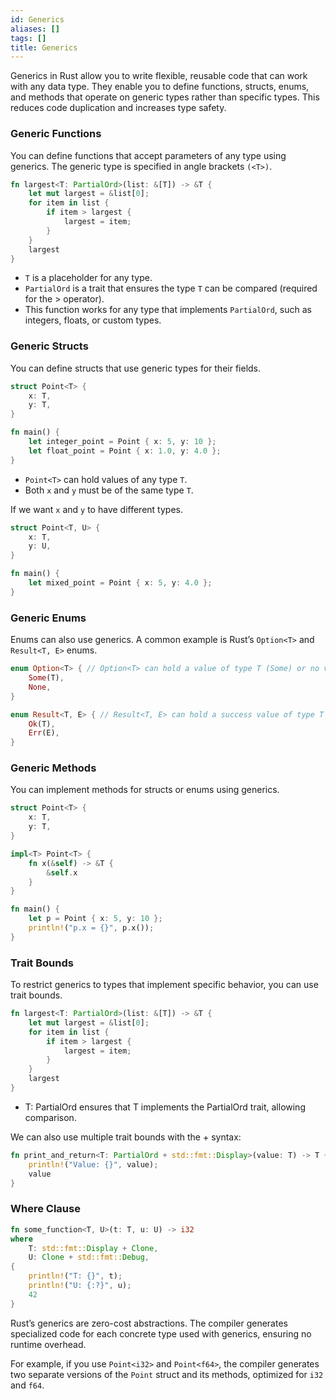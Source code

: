 ```yaml
---
id: Generics
aliases: []
tags: []
title: Generics
---
```


Generics in Rust allow you to write flexible, reusable code that can work with any data type. They enable you to define functions, structs, enums, and methods that operate on generic types rather than specific types. This reduces code duplication and increases type safety.

### Generic Functions
You can define functions that accept parameters of any type using generics. The generic type is specified in angle brackets `(<T>)`.
```rust
fn largest<T: PartialOrd>(list: &[T]) -> &T {
    let mut largest = &list[0];
    for item in list {
        if item > largest {
            largest = item;
        }
    }
    largest
}
```
- `T` is a placeholder for any type.
- `PartialOrd` is a trait that ensures the type `T` can be compared (required for the > operator).
- This function works for any type that implements `PartialOrd`, such as integers, floats, or custom types.

### Generic Structs
You can define structs that use generic types for their fields.

```rust
struct Point<T> {
    x: T,
    y: T,
}

fn main() {
    let integer_point = Point { x: 5, y: 10 };
    let float_point = Point { x: 1.0, y: 4.0 };
}
```
- `Point<T>` can hold values of any type `T`.
- Both `x` and `y` must be of the same type `T`.

If we want `x` and `y` to have different types.
```rust
struct Point<T, U> {
    x: T,
    y: U,
}

fn main() {
    let mixed_point = Point { x: 5, y: 4.0 };
}
```

### Generic Enums
Enums can also use generics. A common example is Rust’s `Option<T>` and `Result<T, E>` enums.
```rust
enum Option<T> { // Option<T> can hold a value of type T (Some) or no value (None).
    Some(T), 
    None,
}

enum Result<T, E> { // Result<T, E> can hold a success value of type T (Ok) or an error of type E (Err).
    Ok(T),
    Err(E),
}
```

### Generic Methods
You can implement methods for structs or enums using generics.

```rust
struct Point<T> {
    x: T,
    y: T,
}

impl<T> Point<T> {
    fn x(&self) -> &T {
        &self.x
    }
}

fn main() {
    let p = Point { x: 5, y: 10 };
    println!("p.x = {}", p.x());
}
```

### Trait Bounds
To restrict generics to types that implement specific behavior, you can use trait bounds.
```rust
fn largest<T: PartialOrd>(list: &[T]) -> &T {
    let mut largest = &list[0];
    for item in list {
        if item > largest {
            largest = item;
        }
    }
    largest
}
```
- T: PartialOrd ensures that T implements the PartialOrd trait, allowing comparison.

We can also use multiple trait bounds with the + syntax:
```rust
fn print_and_return<T: PartialOrd + std::fmt::Display>(value: T) -> T {
    println!("Value: {}", value);
    value
}
```

### Where Clause
```rust
fn some_function<T, U>(t: T, u: U) -> i32
where
    T: std::fmt::Display + Clone,
    U: Clone + std::fmt::Debug,
{
    println!("T: {}", t);
    println!("U: {:?}", u);
    42
}
```

Rust’s generics are zero-cost abstractions. The compiler generates specialized code for each concrete type used with generics, ensuring no runtime overhead.

For example, if you use `Point<i32>` and `Point<f64>`, the compiler generates two separate versions of the `Point` struct and its methods, optimized for `i32` and `f64`.

